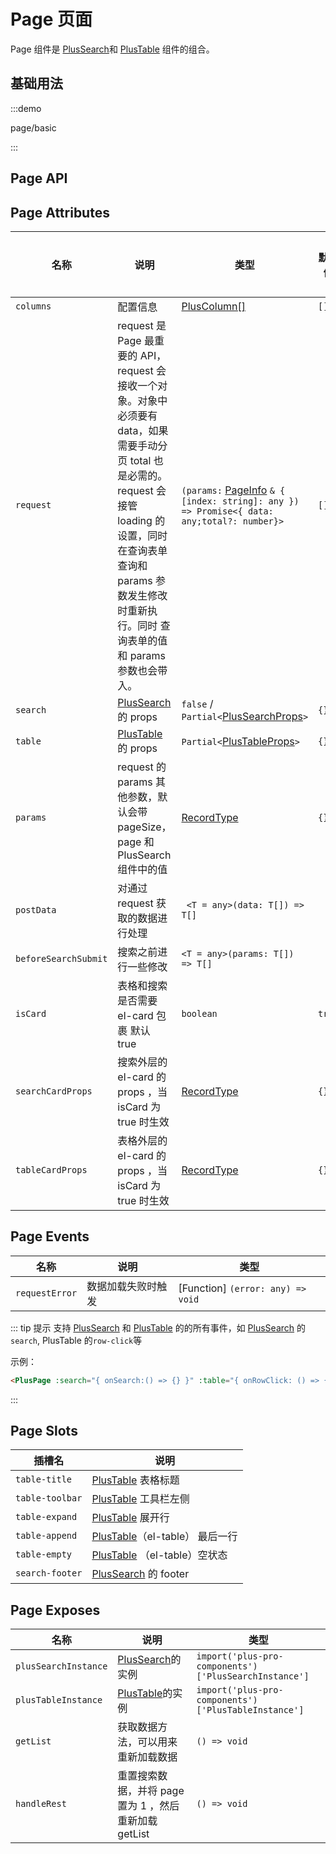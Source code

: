 # Page 页面

Page 组件是 [PlusSearch](/components/search.html)和 [PlusTable](/components/table.html) 组件的组合。

## 基础用法

:::demo

page/basic

:::

## Page API

## Page Attributes

| 名称                 | 说明                                                                                                                                                                                                                                       | 类型                                                                                                                        | 默认值 | 是否必须 |
| -------------------- | ------------------------------------------------------------------------------------------------------------------------------------------------------------------------------------------------------------------------------------------ | --------------------------------------------------------------------------------------------------------------------------- | ------ | -------- |
| `columns`            | 配置信息                                                                                                                                                                                                                                   | [PlusColumn[]](/components/config.html)                                                                                     | `[]`   | 是       |
| `request`            | request 是 Page 最重要的 API，request 会接收一个对象。对象中必须要有 data，如果需要手动分页 total 也是必需的。request 会接管 loading 的设置，同时在查询表单查询和 params 参数发生修改时重新执行。同时 查询表单的值和 params 参数也会带入。 | `(params:` [PageInfo](/components/type.html#pageinfo) `& { [index: string]: any }) => Promise<{ data: any;total?: number}>` | `[]`   | 是       |
| `search`             | [PlusSearch](/components/search.html) 的 props                                                                                                                                                                                             | `false` / `Partial<`[PlusSearchProps](/components/search.html#search-attributes)`> `                                        | `{}`   | 否       |
| `table`              | [PlusTable](/components/table.html) 的 props                                                                                                                                                                                               | `Partial<`[PlusTableProps](/components/table.html#table-attributes)`> `                                                     | `{}`   | 否       |
| `params`             | request 的 params 其他参数，默认会带 pageSize，page 和 PlusSearch 组件中的值                                                                                                                                                               | [RecordType](/components/type.html#recordyype)                                                                              | `{}`   | 否       |
| `postData`           | 对通过 request 获取的数据进行处理                                                                                                                                                                                                          | ` <T = any>(data: T[]) => T[]`                                                                                              |        | 否       |
| `beforeSearchSubmit` | 搜索之前进行一些修改                                                                                                                                                                                                                       | `<T = any>(params: T[]) => T[]`                                                                                             |        | 否       |
| `isCard`             | 表格和搜索是否需要 el-card 包裹 默认 true                                                                                                                                                                                                  | `boolean`                                                                                                                   | `true` | 否       |
| `searchCardProps`    | 搜索外层的 el-card 的 props ，当 isCard 为 true 时生效                                                                                                                                                                                     | [RecordType](/components/type.html#recordyype)                                                                              | `{}`   | 否       |
| `tableCardProps`     | 表格外层的 el-card 的 props ，当 isCard 为 true 时生效                                                                                                                                                                                     | [RecordType](/components/type.html#recordyype)                                                                              | `{}`   |

## Page Events

| 名称           | 说明               | 类型                              |
| -------------- | ------------------ | --------------------------------- |
| `requestError` | 数据加载失败时触发 | [Function] `(error: any) => void` |

::: tip 提示
支持 [PlusSearch](/components/search.html) 和
[PlusTable](/components/table.html) 的的所有事件，如 [PlusSearch](/components/search.html) 的`search`, PlusTable 的`row-click`等

示例：

```html
<PlusPage :search="{ onSearch:() => {} }" :table="{ onRowClick: () => {} }" />
```

:::

## Page Slots

| 插槽名          | 说明                                                     |
| --------------- | -------------------------------------------------------- |
| `table-title`   | [PlusTable](/components/table.html) 表格标题             |
| `table-toolbar` | [PlusTable](/components/table.html) 工具栏左侧           |
| `table-expand`  | [PlusTable](/components/table.html) 展开行               |
| `table-append`  | [PlusTable](/components/table.html)（el-table） 最后一行 |
| `table-empty`   | [PlusTable](/components/table.html) （el-table）空状态   |
| `search-footer` | [PlusSearch](/components/search.html) 的 footer          |

## Page Exposes

| 名称                 | 说明                                                  | 类型                                                  |
| -------------------- | ----------------------------------------------------- | ----------------------------------------------------- |
| `plusSearchInstance` | [PlusSearch](/components/table.html)的实例            | `import('plus-pro-components')['PlusSearchInstance']` |
| `plusTableInstance`  | [PlusTable](/components/table.html)的实例             | `import('plus-pro-components')['PlusTableInstance']`  |
| `getList`            | 获取数据方法，可以用来重新加载数据                    | `() => void`                                          |
| `handleRest`         | 重置搜索数据，并将 page 置为 1 ，然后重新加载 getList | `() => void`                                          |
